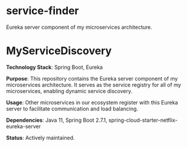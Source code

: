 # service-finder
Eureka server component of my microservices architecture.

# MyServiceDiscovery

**Technology Stack**: Spring Boot, Eureka

**Purpose**: This repository contains the Eureka server component of my microservices architecture. It serves as the service registry for all of my microservices, enabling dynamic service discovery.

**Usage**: Other microservices in our ecosystem register with this Eureka server to facilitate communication and load balancing.

**Dependencies**: Java 11, Spring Boot 2.7.1, spring-cloud-starter-netflix-eureka-server

**Status**: Actively maintained.

